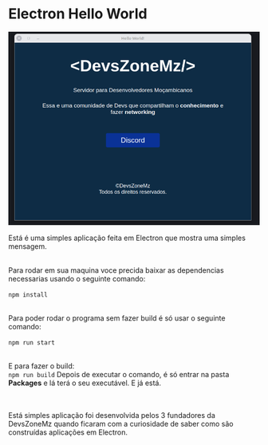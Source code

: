 # Electron Hello World

<img src=".github/preview.png">

Está é uma simples aplicação feita em Electron que mostra uma simples mensagem.
 
<br>
Para rodar em sua maquina voce precida baixar as dependencias necessarias usando o seguinte comando: <br>

<code>npm install</code>

<br>
Para poder rodar o programa sem fazer build é só usar o seguinte comando: <br>

<code>npm run start</code>

<br>
E para fazer o build: <br>
<code>npm run build</code>
Depois de executar o comando, é só entrar na pasta <strong>Packages</strong> e lá terá o seu executável. E já está.

<br>
<br>
<br>

Está simples aplicação foi desenvolvida pelos 3 fundadores da DevsZoneMz quando ficaram com a curiosidade de saber como são construídas aplicações em Electron.
